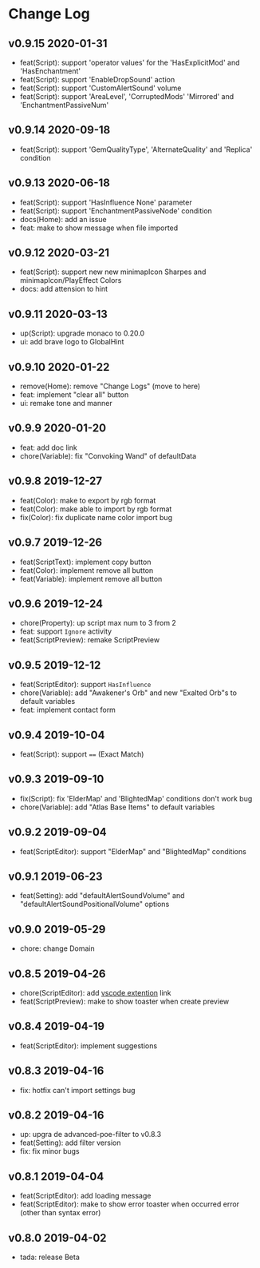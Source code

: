 # Change Log

## v0.9.15 2020-01-31

- feat(Script): support 'operator values' for the 'HasExplicitMod' and 'HasEnchantment'
- feat(Script): support 'EnableDropSound' action
- feat(Script): support 'CustomAlertSound' volume
- feat(Script): support 'AreaLevel', 'CorruptedMods' 'Mirrored' and 'EnchantmentPassiveNum'

## v0.9.14 2020-09-18

- feat(Script): support 'GemQualityType', 'AlternateQuality' and 'Replica' condition

## v0.9.13 2020-06-18

- feat(Script): support 'HasInfluence None' parameter
- feat(Script): support 'EnchantmentPassiveNode' condition
- docs(Home): add an issue
- feat: make to show message when file imported

## v0.9.12 2020-03-21

- feat(Script): support new new minimapIcon Sharpes and minimapIcon/PlayEffect Colors
- docs: add attension to hint

## v0.9.11 2020-03-13

- up(Script): upgrade monaco to 0.20.0
- ui: add brave logo to GlobalHint

## v0.9.10 2020-01-22

- remove(Home): remove "Change Logs" (move to here)
- feat: implement "clear all" button
- ui: remake tone and manner

## v0.9.9 2020-01-20

- feat: add doc link
- chore(Variable): fix "Convoking Wand" of defaultData

## v0.9.8 2019-12-27

- feat(Color): make to export by rgb format
- feat(Color): make able to import by rgb format
- fix(Color): fix duplicate name color import bug

## v0.9.7 2019-12-26

- feat(ScriptText): implement copy button
- feat(Color): implement remove all button
- feat(Variable): implement remove all button

## v0.9.6 2019-12-24

- chore(Property): up script max num to 3 from 2
- feat: support `Ignore` activity
- feat(ScriptPreview): remake ScriptPreview

## v0.9.5 2019-12-12

- feat(ScriptEditor): support `HasInfluence`
- chore(Variable): add "Awakener's Orb" and new "Exalted Orb"s to default variables
- feat: implement contact form

## v0.9.4 2019-10-04

- feat(Script): support `==` (Exact Match)

## v0.9.3 2019-09-10

- fix(Script): fix 'ElderMap' and 'BlightedMap' conditions don't work bug
- chore(Variable): add "Atlas Base Items" to default variables

## v0.9.2 2019-09-04

- feat(ScriptEditor): support "ElderMap" and "BlightedMap" conditions

## v0.9.1 2019-06-23

- feat(Setting): add "defaultAlertSoundVolume" and "defaultAlertSoundPositionalVolume" options

## v0.9.0 2019-05-29

- chore: change Domain

## v0.8.5 2019-04-26

- chore(ScriptEditor): add [vscode extention](https://marketplace.visualstudio.com/items?itemName=isuke.vscode-advanced-poe-filter) link
- feat(ScriptPreview): make to show toaster when create preview

## v0.8.4 2019-04-19

- feat(ScriptEditor): implement suggestions

## v0.8.3 2019-04-16

- fix: hotfix can't import settings bug

## v0.8.2 2019-04-16

- up: upgra de advanced-poe-filter to v0.8.3
- feat(Setting): add filter version
- fix: fix minor bugs

## v0.8.1 2019-04-04

- feat(ScriptEditor): add loading message
- feat(ScriptEditor): make to show error toaster when occurred error (other than syntax error)

## v0.8.0 2019-04-02

- tada: release Beta
